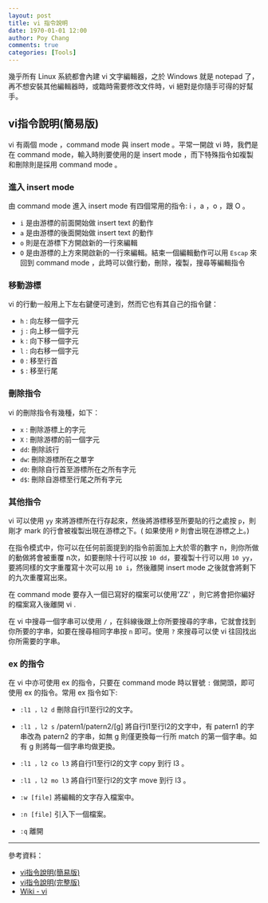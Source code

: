 ```yaml
---
layout: post
title: vi 指令說明
date: 1970-01-01 12:00
author: Poy Chang
comments: true
categories: [Tools]
---
```

幾乎所有 Linux 系統都會內建 vi 文字編輯器，之於 Windows 就是 notepad 了，再不想安裝其他編輯器時，或臨時需要修改文件時，vi 絕對是你隨手可得的好幫手。

## vi指令說明(簡易版)

vi 有兩個 mode ，command mode 與 insert mode 。平常一開啟 vi 時，我們是在 command mode，輸入時則要使用的是 insert mode ，而下特殊指令如複製和刪除則是採用 command mode 。

### 進入 insert mode

由 command mode 進入 insert mode 有四個常用的指令: i ，a ，o ，跟 O 。

* `i` 是由游標的前面開始做 insert text 的動作
* `a` 是由游標的後面開始做 insert text 的動作
* `o` 則是在游標下方開啟新的一行來編輯
* `O` 是由游標的上方來開啟新的一行來編輯。結束一個編輯動作可以用 `Escap` 來回到 command mode ，此時可以做行動，刪除，複製，搜尋等編輯指令

### 移動游標
  
vi 的行動一般用上下左右鍵便可達到，然而它也有其自己的指令鍵：

* `h` : 向左移一個字元
* `j` : 向上移一個字元
* `k` : 向下移一個字元
* `l` : 向右移一個字元
* `0` : 移至行首
* `$` : 移至行尾

### 刪除指令

vi 的刪除指令有幾種，如下：

* `x` : 刪除游標上的字元
* `X` : 刪除游標的前一個字元
* `dd`: 刪除該行
* `dw`: 刪除游標所在之單字
* `d0`: 刪除自行首至游標所在之所有字元
* `d$`: 刪除自游標至行尾之所有字元

### 其他指令

vi 可以使用 `yy` 來將游標所在行存起來，然後將游標移至所要貼的行之處按 `p`，則剛才 mark 的行會被複製出現在游標之下。( 如果使用 `P` 則會出現在游標之上。)
  
在指令模式中，你可以在任何前面提到的指令前面加上大於零的數字 n，則你所做的動做將會被重覆 n次，如要刪除十行可以按 `10 dd`，要複製十行可以用 `10 yy`，要將同樣的文字重覆寫十次可以用 `10 i`，然後離開 insert mode 之後就會將剩下的九次重覆寫出來。
  
在 command mode 要存入一個已寫好的檔案可以使用'ZZ' ，則它將會把你編好的檔案寫入後離開 vi . 
  
在 vi 中搜尋一個字串可以使用 `/` ，在斜線後跟上你所要搜尋的字串，它就會找到你所要的字串，如要在搜尋相同字串按 `n` 即可。使用 `?` 來搜尋可以使 vi 往回找出你所需要的字串。

### ex 的指令

在 vi 中亦可使用 ex 的指令，只要在 command mode 時以冒號 `:` 做開頭，即可使用 ex 的指令。常用 ex 指令如下:
  
* `:l1 ，l2 d` 刪除自行l1至行l2的文字。
* `:l1 ，l2 s` /patern1/patern2/[g] 將自行l1至行l2的文字中，有 patern1 的字串改為 patern2 的字串，如無 g 則僅更換每一行所 match 的第一個字串。如有 g 則將每一個字串均做更換。
            
* `:l1 ，l2 co l3` 將自行l1至行l2的文字 copy 到行 l3 。
* `:l1 ，l2 mo l3` 將自行l1至行l2的文字 move 到行 l3 。
* `:w [file]` 將編輯的文字存入檔案中。
* `:n [file]` 引入下一個檔案。
* `:q`    離開

----------

參考資料：

* [vi指令說明(簡易版)](http://www2.nsysu.edu.tw/csmlab/unix/vi_simple.htm)
* [vi指令說明(完整版)](http://www2.nsysu.edu.tw/csmlab/unix/vi_command.htm)
* [Wiki - vi](https://zh.wikipedia.org/wiki/Vi)